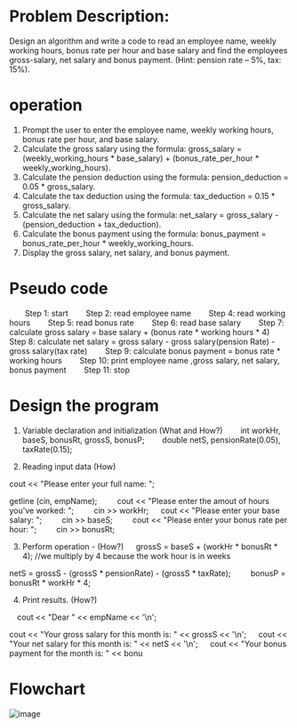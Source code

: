 
# Problem Description:

Design an algorithm and write a code to read an employee name, weekly working hours,
bonus rate per hour and base salary and find the employees gross-salary, net salary and bonus payment.
(Hint: pension rate – 5%, tax: 15%).

# operation

1. Prompt the user to enter the employee name, weekly working hours, bonus rate per hour, and base salary.
2. Calculate the gross salary using the formula: gross_salary = (weekly_working_hours * base_salary) + (bonus_rate_per_hour * weekly_working_hours).
3. Calculate the pension deduction using the formula: pension_deduction = 0.05 * gross_salary.
4. Calculate the tax deduction using the formula: tax_deduction = 0.15 * gross_salary.
5. Calculate the net salary using the formula: net_salary = gross_salary - (pension_deduction + tax_deduction).
6. Calculate the bonus payment using the formula: bonus_payment = bonus_rate_per_hour * weekly_working_hours.
7. Display the gross salary, net salary, and bonus payment.


# Pseudo code
  Step 1: start
  Step 2: read employee name
  Step 4: read working hours
  Step 5: read bonus rate
  Step 6: read base salary
  Step 7: calculate gross salary = base salary + (bonus rate * working hours * 4)
  Step 8: calculate net salary = gross salary - gross salary(pension Rate) - gross salary(tax rate)
  Step 9: calculate bonus payment = bonus rate * working hours
  Step 10: print employee name ,gross salary, net salary, bonus payment
  Step 11: stop

 # Design the program

1. Variable declaration and initialization (What and How?)
  int workHr, baseS, bonusRt, grossS, bonusP;
  double netS, pensionRate(0.05), taxRate(0.15);

2. Reading input data (How)

  cout << "Please enter your full name: ";

  getline (cin, empName);
  
  cout << "Please enter the amout of hours you've worked: ";
  
  cin >> workHr;
 
  cout << "Please enter your base salary: ";
  
  cin >> baseS;
  
  cout << "Please enter your bonus rate per hour: ";
  
  cin >> bonusRt;

3. Perform operation - (How?)
 
  grossS = baseS + (workHr * bonusRt * 4); //we multiply by 4 because the work hour is in weeks

  netS = grossS - (grossS * pensionRate) - (grossS * taxRate);
  
  bonusP = bonusRt * workHr * 4;

4. Print results. (How?)

  cout << "Dear " << empName << '\n';

  cout << "Your gross salary for this month is: " << grossS << '\n';
 
  cout << "Your net salary for this month is: " << netS << '\n';
 
  cout << "Your bonus payment for the month is: " << bonu



  # Flowchart

















![image](https://github.com/SWEG-2015EC-Batch/Lovelace-Coders/assets/149230080/6d0a390e-eeda-4f67-bf3a-5e3167e763cd)




  

